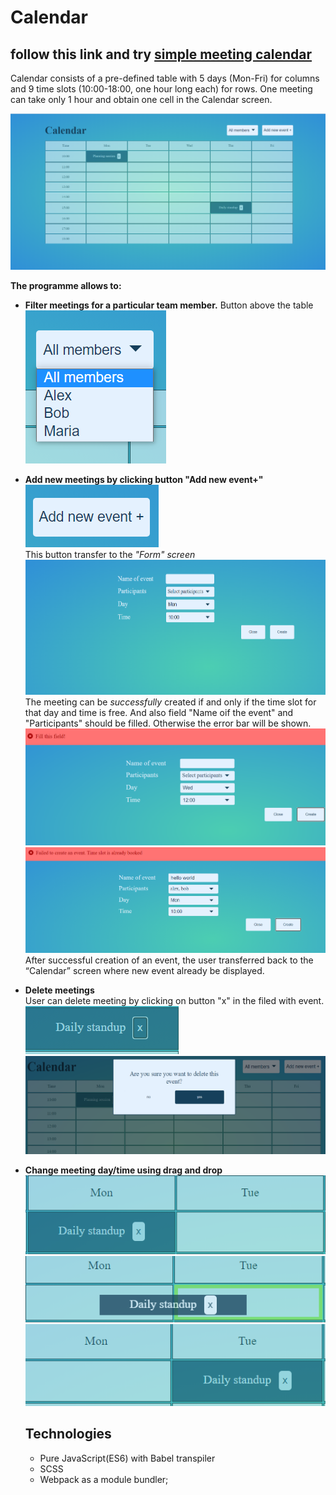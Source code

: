 # Сalendar 
## follow this link and try [simple meeting calendar](https://nataliakoshevaya.github.io/calendar/dist/calendar.html)

Calendar consists of a pre-defined table with 5 days (Mon-Fri) for columns and 9 time slots (10:00-18:00, one hour long each) for rows. One meeting can take only 1 hour and obtain one cell in the Calendar screen.  

![alt text](screenshots/calendar.png "Calendar")

**The programme allows to:** 
  + **Filter meetings for a particular team member.** Button above the table\
  ![alt text](screenshots/filter.png "filter") 

 + **Add new meetings by clicking button "Add new event+"**\
    ![alt text](screenshots/addbutton.png "add button")\
    This button transfer to the *"Form" screen*\
    ![alt text](screenshots/form.png "form")\
    The meeting can be *successfully* created if and only if the time slot for that day and time is free. And also field "Name oif the event" and "Participants" should be filled. Otherwise the error bar will be shown.
    ![alt text](screenshots/error.png "fill this field")\
    ![alt text](screenshots/error2.png "timeslot is already booked")\
    After successful creation of an event, the user transferred back to the “Calendar” screen where new event already be displayed. 
 + **Delete meetings**\
   User can delete meeting by clicking on button "x" in the filed with event.\
   ![alt text](screenshots/event-field.png "event field")
   ![alt text](screenshots/delete-event.png "window with delete event")
 + **Change meeting day/time using drag and drop**\
   ![alt text](screenshots/drag-ndrop.png "drag n drop")![alt text](screenshots/drag-ndrop2.png "drag n drop") ![alt text](screenshots/drag-ndrop3.png "drag n drop")
   
   ## Technologies
   + Pure JavaScript(ES6) with Babel transpiler
   + SCSS
   + Webpack as a module bundler;

 

 
 
